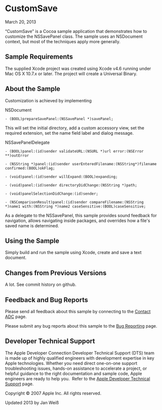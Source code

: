# CustomSave

March 20, 2013

“CustomSave” is a Cocoa sample application that demonstrates how to
customize the NSSavePanel class. The sample uses an NSDocument context, but most of the techniques apply more generally.

## Sample Requirements

The supplied Xcode project was created using Xcode v4.6 running under
Mac OS X 10.7.x or later. The project will create a Universal Binary.


## About the Sample

Customization is achieved by implementing


NSDocument

    - (BOOL)prepareSavePanel:(NSSavePanel *)savePanel;

This will set the initial directory, add a custom accessory view, set
the required extension, set the name field label and dialog message.


NSSavePanelDelegate

    - (BOOL)panel:(id)sender validateURL:(NSURL *)url error:(NSError
    **)outError
    
    - (NSString *)panel:(id)sender userEnteredFilename:(NSString*)filename
    confirmed:(BOOL)okFlag;
    
    - (void)panel:(id)sender willExpand:(BOOL)expanding;
    
    - (void)panel:(id)sender directoryDidChange:(NSString *)path;
    
    - (void)panelSelectionDidChange:(id)sender;
    
    - (NSComparisonResult)panel:(id)sender compareFilename:(NSString
    *)name1 with:(NSString *)name2 caseSensitive:(BOOL)caseSensitive;


As a delegate to the NSSavePanel, this sample provides sound feedback
for navigation, allows navigating inside packages, and overrides how a
file's saved name is determined.


## Using the Sample

Simply build and run the sample using Xcode, create and save a text
document.

## Changes from Previous Versions

A lot. See commit history on github.

## Feedback and Bug Reports

Please send all feedback about this sample by connecting to the [Contact
ADC](http://developer.apple.com/contact/feedback.html) page.

Please submit any bug reports about this sample to the [Bug
Reporting](http://developer.apple.com/bugreporter) page.


## Developer Technical Support

The Apple Developer Connection Developer Technical Support (DTS) team is
made up of highly qualified engineers with development expertise in key
Apple technologies. Whether you need direct one-on-one support
troubleshooting issues, hands-on assistance to accelerate a project, or
helpful guidance to the right documentation and sample code, Apple
engineers are ready to help you.  Refer to the [Apple Developer
Technical Support](http://developer.apple.com/technicalsupport/) page.

Copyright © 2007 Apple Inc. All rights reserved.

Updated 2013 by Jan Weiß
